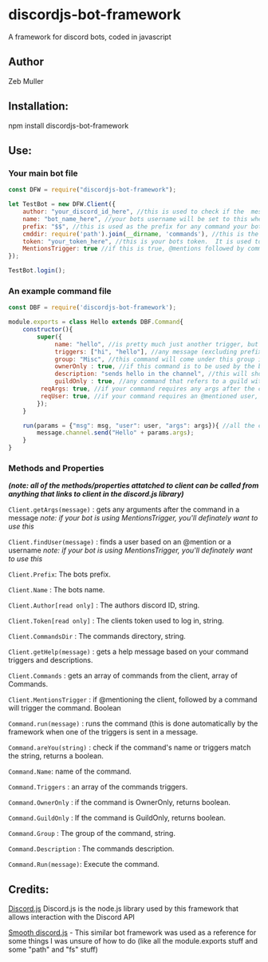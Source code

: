 # discordjs-bot-framework
A framework for discord bots, coded in javascript

## Author
Zeb Muller

## Installation:
npm install discordjs-bot-framework

## Use:

### Your main bot file
```javascript
const DFW = require("discordjs-bot-framework");

let TestBot = new DFW.Client({
	author: "your_discord_id_here", //this is used to check if the 	message was sent by the bot creator for ownerOnly commands
	name: "bot_name_here", //your bots username will be set to this when it logs in
	prefix: "$$", //this is used as the prefix for any command your bot will respond to.  The bot will also respont to @mentions followed by command triggers.
	cmddir: require('path').join(__dirname, 'commands'), //this is the directory of your command folder.
	token: "your_token_here", //this is your bots token.  It is used to log in as the client, and hence, should not be shared.
	MentionsTrigger: true //if this is true, @mentions followed by commands will trigger said command.
});

TestBot.login();

```

### An example command file
```javascript
const DBF = require('discordjs-bot-framework');

module.exports = class Hello extends DBF.Command{
    constructor(){
        super({
             name: "hello", //is pretty much just another trigger, but can be used filter commands.
             triggers: ["hi", "hello"], //any message (excluding prefix) that will trigger this command.
             group: "Misc", //this command will come under this group in the automatic help message.
             ownerOnly : true, //if this command is to be used by the bot creator only.
             description: "sends hello in the channel", //this will show in the help message
             guildOnly : true, //any command that refers to a guild with the discord.js library will crash if it triggered in a dm channel.  This prevents that
	     reqArgs: true, //if your command requires any args after the command, this will add them as msg parameters
	     reqUser: true, //if your command requires an @mentioned user, this will find them add them as msg parameters
        });
    }

    run(params = {"msg": msg, "user": user, "args": args}){ //all the code for your command goes in here.
        message.channel.send("Hello" + params.args);
    }
}

```

### Methods and Properties

 ***(note: all of the methods/properties attatched to client can be called from anything that links to client in the discord.js library)***

`Client.getArgs(message)` : gets any arguments after the command in a message *note: if your bot is using MentionsTrigger, you'll definately want to use this*

`Client.findUser(message)` : finds a user based on an @mention or a username *note: if your bot is using MentionsTrigger, you'll definately want to use this*

`Client.Prefix`: The bots prefix.

`Client.Name` : The bots name.

`Client.Author[read only]` : The authors discord ID, string.

`Client.Token[read only]` : The clients token used to log in, string.

`Client.CommandsDir` : The commands directory, string.

`Client.getHelp(message)` : gets a help message based on your command triggers and descriptions.

`Client.Commands` : gets an array of commands from the client, array of Commands.

`Client.MentionsTrigger` : if @mentioning the client, followed by a command will trigger the command.  Boolean

`Command.run(message)` : runs the command (this is done automatically by the framework when one of the triggers is sent in a message.

`Command.areYou(string)` : check if the command's name or triggers match the string, returns a boolean.

`Command.Name`: name of the command.

`Command.Triggers` : an array of the commands triggers.

`Command.OwnerOnly` : if the command is OwnerOnly, returns boolean.

`Command.GuildOnly` : If the command is GuildOnly, returns boolean.

`Command.Group` : The group of the command, string.

`Command.Description` : The commands description.

`Command.Run(message)`: Execute the command.
 
## Credits:

[Discord.js](https://discord.js.org/#/) Discord.js is the node.js library used by this framework that allows interaction with the Discord API

[Smooth discord.js](https://github.com/KyeNormanGill/smooth-discord.js) - This similar bot framework was used as a reference for some things I was unsure of how to do (like all the module.exports stuff and some "path" and "fs" stuff)

